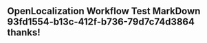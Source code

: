 <properties
ms.topic="hero-topic"
ms.test1="hero-topic"
ms.test2="test"/>


## OpenLocalization Workflow Test MarkDown 93fd1554-b13c-412f-b736-79d7c74d3864 thanks!



<!--HONumber=Aug16_HO1-->


